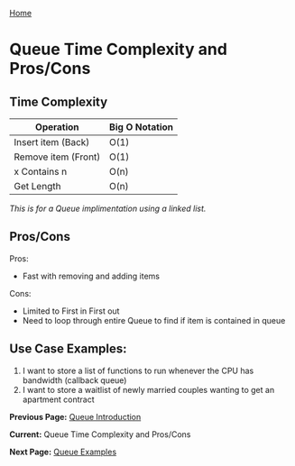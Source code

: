 [Home](../README.md)

# Queue Time Complexity and Pros/Cons
## Time Complexity

| Operation           | Big O Notation |
|---------------------|----------------|
| Insert item (Back)  | O(1)           |
| Remove item (Front) | O(1)           |
| x Contains n        | O(n)           |
| Get Length          | O(n)           |

*This is for a Queue implimentation using a linked list.*

## Pros/Cons
Pros:
* Fast with removing and adding items

Cons:
* Limited to First in First out
* Need to loop through entire Queue to find if item is contained in queue

## Use Case Examples:
1. I want to store a list of functions to run whenever the CPU has bandwidth (callback queue)
2. I want to store a waitlist of newly married couples wanting to get an apartment contract

**Previous Page:** [Queue Introduction](./introduction.md)

**Current:** Queue Time Complexity and Pros/Cons 

**Next Page:** [Queue Examples](./examples.md)
